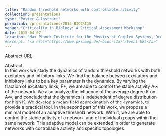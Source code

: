 ```yaml
---
title: "Random threshold networks with controllable activity"
collection: presentations
type: "Poster & Abstract"
permalink: /presentations/2015-BIOCRI15
venue: "Criticality in Biology: A Critical Assessment Workshop"
date: 2015-04-07
location: "Max Planck Institute for the Physics of Complex Systems, Dresden, DE"
#excerpt: "<a href="https://www.pks.mpg.de/~biocri15/">Event URL</a>"
---
```

[Abstract URL](https://www.pks.mpg.de/~biocri15/)

Abstract  
In this work we study the dynamics of random threshold networks with both excitatory and inhibitory links. We find the balance between excitatory and inhibitory links to be a key parameter in the dynamics. By varying the fraction of excitatory links, F+, we are able to control the stable activity A∞ of the network. We also analyze the influence of the average degree K on A∞, and conclude that the dynamics is independent of degree distribution for high K. We develop a mean-field approximation of the dynamics, to provide a practical tool. In the second part of this work, we propose a minimal model of an adaptive threshold network. With it, we are able to control the stable activity of a network, and of individual groups within the same network. This adaptive model can be extended in order to generate networks with controllable activity and specific topologies.
